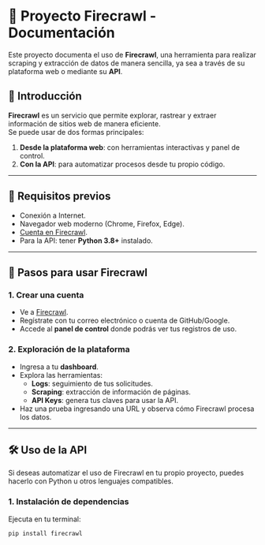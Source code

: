 # 📘 Proyecto Firecrawl - Documentación

Este proyecto documenta el uso de **Firecrawl**, una herramienta para realizar scraping y extracción de datos de manera sencilla, ya sea a través de su plataforma web o mediante su **API**.

## 🚀 Introducción

**Firecrawl** es un servicio que permite explorar, rastrear y extraer información de sitios web de manera eficiente.  
Se puede usar de dos formas principales:
1. **Desde la plataforma web**: con herramientas interactivas y panel de control.
2. **Con la API**: para automatizar procesos desde tu propio código.

---

## 📝 Requisitos previos

- Conexión a Internet.
- Navegador web moderno (Chrome, Firefox, Edge).
- [Cuenta en Firecrawl](https://www.firecrawl.dev/app/logs).
- Para la API: tener **Python 3.8+** instalado.

---

## 🔑 Pasos para usar Firecrawl

### 1. Crear una cuenta
- Ve a [Firecrawl](https://www.firecrawl.dev/app/logs).
- Regístrate con tu correo electrónico o cuenta de GitHub/Google.
- Accede al **panel de control** donde podrás ver tus registros de uso.

### 2. Exploración de la plataforma
- Ingresa a tu **dashboard**.
- Explora las herramientas:
  - **Logs**: seguimiento de tus solicitudes.
  - **Scraping**: extracción de información de páginas.
  - **API Keys**: genera tus claves para usar la API.
- Haz una prueba ingresando una URL y observa cómo Firecrawl procesa los datos.

---

## 🛠️ Uso de la API

Si deseas automatizar el uso de Firecrawl en tu propio proyecto, puedes hacerlo con Python u otros lenguajes compatibles.

### 1. Instalación de dependencias
Ejecuta en tu terminal:

```bash
pip install firecrawl







